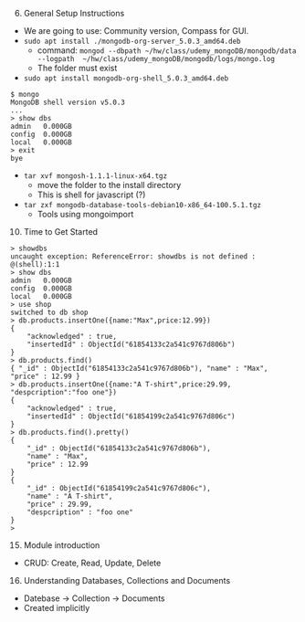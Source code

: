 6. General Setup Instructions
- We are going to use: Community version, Compass for GUI.
- `sudo apt install ./mongodb-org-server_5.0.3_amd64.deb`
  - command: `mongod --dbpath ~/hw/class/udemy_mongoDB/mongodb/data --logpath  ~/hw/class/udemy_mongoDB/mongodb/logs/mongo.log`
  - The folder must exist
- `sudo apt install mongodb-org-shell_5.0.3_amd64.deb`
```
$ mongo
MongoDB shell version v5.0.3
...
> show dbs
admin   0.000GB
config  0.000GB
local   0.000GB
> exit
bye
```
- `tar xvf mongosh-1.1.1-linux-x64.tgz`
  - move the folder to the install directory
  - This is shell for javascript (?)
- `tar zxf mongodb-database-tools-debian10-x86_64-100.5.1.tgz`
  - Tools using mongoimport

10. Time to Get Started
```
> showdbs
uncaught exception: ReferenceError: showdbs is not defined :
@(shell):1:1
> show dbs
admin   0.000GB
config  0.000GB
local   0.000GB
> use shop
switched to db shop
> db.products.insertOne({name:"Max",price:12.99})
{
	"acknowledged" : true,
	"insertedId" : ObjectId("61854133c2a541c9767d806b")
}
> db.products.find()
{ "_id" : ObjectId("61854133c2a541c9767d806b"), "name" : "Max", "price" : 12.99 }
> db.products.insertOne({name:"A T-shirt",price:29.99, "despcription":"foo one"})
{
	"acknowledged" : true,
	"insertedId" : ObjectId("61854199c2a541c9767d806c")
}
> db.products.find().pretty()
{
	"_id" : ObjectId("61854133c2a541c9767d806b"),
	"name" : "Max",
	"price" : 12.99
}
{
	"_id" : ObjectId("61854199c2a541c9767d806c"),
	"name" : "A T-shirt",
	"price" : 29.99,
	"despcription" : "foo one"
}
>
```

15. Module introduction
- CRUD: Create, Read, Update, Delete

16. Understanding Databases, Collections and Documents
- Datebase -> Collection -> Documents
- Created implicitly


